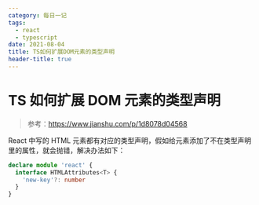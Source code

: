 ```yaml
---
category: 每日一记
tags:
  - react
  - typescript
date: 2021-08-04
title: TS如何扩展DOM元素的类型声明
header-title: true
---
```


# TS 如何扩展 DOM 元素的类型声明

> 参考：https://www.jianshu.com/p/1d8078d04568

React 中写的 HTML 元素都有对应的类型声明，假如给元素添加了不在类型声明里的属性，就会抛错，解决办法如下：

```typescript
declare module 'react' {
  interface HTMLAttributes<T> {
    'new-key'?: number
  }
}
```
